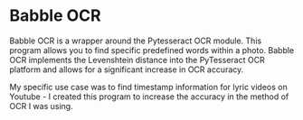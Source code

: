 # Babble OCR


Babble OCR is a wrapper around the Pytesseract OCR module.  This program allows you to find specific predefined words within a photo.  Babble OCR implements the Levenshtein distance into the PyTesseract OCR platform and allows for a significant increase in OCR accuracy.

My specific use case was to find timestamp information for lyric videos on Youtube - I created this program to increase the accuracy in the method of OCR I was using.
